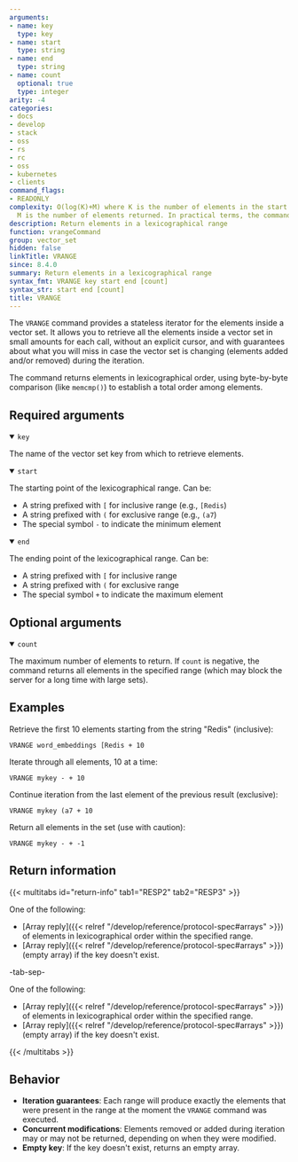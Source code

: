```yaml
---
arguments:
- name: key
  type: key
- name: start
  type: string
- name: end
  type: string
- name: count
  optional: true
  type: integer
arity: -4
categories:
- docs
- develop
- stack
- oss
- rs
- rc
- oss
- kubernetes
- clients
command_flags:
- READONLY
complexity: O(log(K)+M) where K is the number of elements in the start prefix, and
  M is the number of elements returned. In practical terms, the command is just O(M)
description: Return elements in a lexicographical range
function: vrangeCommand
group: vector_set
hidden: false
linkTitle: VRANGE
since: 8.4.0
summary: Return elements in a lexicographical range
syntax_fmt: VRANGE key start end [count]
syntax_str: start end [count]
title: VRANGE
---
```

The `VRANGE` command provides a stateless iterator for the elements inside a vector set. It allows you to retrieve all the elements inside a vector set in small amounts for each call, without an explicit cursor, and with guarantees about what you will miss in case the vector set is changing (elements added and/or removed) during the iteration.

The command returns elements in lexicographical order, using byte-by-byte comparison (like `memcmp()`) to establish a total order among elements.

## Required arguments

<details open><summary><code>key</code></summary>

The name of the vector set key from which to retrieve elements.

</details>

<details open><summary><code>start</code></summary>

The starting point of the lexicographical range. Can be:
- A string prefixed with `[` for inclusive range (e.g., `[Redis`)
- A string prefixed with `(` for exclusive range (e.g., `(a7`)
- The special symbol `-` to indicate the minimum element

</details>

<details open><summary><code>end</code></summary>

The ending point of the lexicographical range. Can be:
- A string prefixed with `[` for inclusive range
- A string prefixed with `(` for exclusive range
- The special symbol `+` to indicate the maximum element

</details>

## Optional arguments

<details open><summary><code>count</code></summary>

The maximum number of elements to return. If `count` is negative, the command returns all elements in the specified range (which may block the server for a long time with large sets).

</details>

## Examples

Retrieve the first 10 elements starting from the string "Redis" (inclusive):

```
VRANGE word_embeddings [Redis + 10
```

Iterate through all elements, 10 at a time:

```
VRANGE mykey - + 10
```

Continue iteration from the last element of the previous result (exclusive):

```
VRANGE mykey (a7 + 10
```

Return all elements in the set (use with caution):

```
VRANGE mykey - + -1
```

## Return information

{{< multitabs id="return-info"
    tab1="RESP2"
    tab2="RESP3" >}}

One of the following:

- [Array reply]({{< relref "/develop/reference/protocol-spec#arrays" >}}) of elements in lexicographical order within the specified range.
- [Array reply]({{< relref "/develop/reference/protocol-spec#arrays" >}}) (empty array) if the key doesn't exist.

-tab-sep-

One of the following:

- [Array reply]({{< relref "/develop/reference/protocol-spec#arrays" >}}) of elements in lexicographical order within the specified range.
- [Array reply]({{< relref "/develop/reference/protocol-spec#arrays" >}}) (empty array) if the key doesn't exist.

{{< /multitabs >}}

## Behavior

- **Iteration guarantees**: Each range will produce exactly the elements that were present in the range at the moment the `VRANGE` command was executed.
- **Concurrent modifications**: Elements removed or added during iteration may or may not be returned, depending on when they were modified.
- **Empty key**: If the key doesn't exist, returns an empty array.
